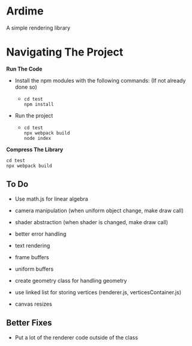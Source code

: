 # Ardime

A simple rendering library

# Navigating The Project

**Run The Code**

* Install the npm modules with the following commands: (If not already done so)

  * ```
    cd test
    npm install
    ```

* Run the project

  * ```
    cd test
    npx webpack build
    node index
    ```

**Compress The Library**

```
cd test
npx webpack build
```

## To Do

* Use math.js for linear algebra
* camera manipulation (when uniform object change, make draw call)
* shader abstraction (when shader is changed, make draw call)
* better error handling
* text rendering

* frame buffers
* uniform buffers
* create geometry class for handling geometry
* use linked list for storing vertices (renderer.js, verticesContainer.js)



* canvas resizes



## Better Fixes

* Put a lot of the renderer code outside of the class